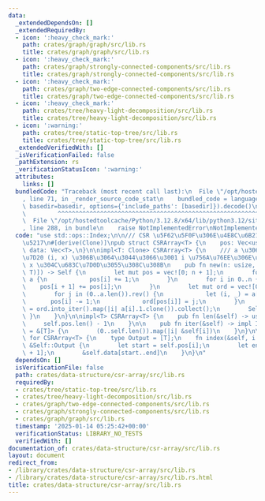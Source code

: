 ```yaml
---
data:
  _extendedDependsOn: []
  _extendedRequiredBy:
  - icon: ':heavy_check_mark:'
    path: crates/graph/graph/src/lib.rs
    title: crates/graph/graph/src/lib.rs
  - icon: ':heavy_check_mark:'
    path: crates/graph/strongly-connected-components/src/lib.rs
    title: crates/graph/strongly-connected-components/src/lib.rs
  - icon: ':heavy_check_mark:'
    path: crates/graph/two-edge-connected-components/src/lib.rs
    title: crates/graph/two-edge-connected-components/src/lib.rs
  - icon: ':heavy_check_mark:'
    path: crates/tree/heavy-light-decomposition/src/lib.rs
    title: crates/tree/heavy-light-decomposition/src/lib.rs
  - icon: ':warning:'
    path: crates/tree/static-top-tree/src/lib.rs
    title: crates/tree/static-top-tree/src/lib.rs
  _extendedVerifiedWith: []
  _isVerificationFailed: false
  _pathExtension: rs
  _verificationStatusIcon: ':warning:'
  attributes:
    links: []
  bundledCode: "Traceback (most recent call last):\n  File \"/opt/hostedtoolcache/Python/3.12.8/x64/lib/python3.12/site-packages/onlinejudge_verify/documentation/build.py\"\
    , line 71, in _render_source_code_stat\n    bundled_code = language.bundle(stat.path,\
    \ basedir=basedir, options={'include_paths': [basedir]}).decode()\n          \
    \         ^^^^^^^^^^^^^^^^^^^^^^^^^^^^^^^^^^^^^^^^^^^^^^^^^^^^^^^^^^^^^^^^^^^^^^^^^^^^^^^^^\n\
    \  File \"/opt/hostedtoolcache/Python/3.12.8/x64/lib/python3.12/site-packages/onlinejudge_verify/languages/rust.py\"\
    , line 288, in bundle\n    raise NotImplementedError\nNotImplementedError\n"
  code: "use std::ops::Index;\n\n/// CSR \u5F62\u5F0F\u306E\u4E8C\u6B21\u5143\u914D\
    \u5217\n#[derive(Clone)]\npub struct CSRArray<T> {\n    pos: Vec<usize>,\n   \
    \ data: Vec<T>,\n}\n\nimpl<T: Clone> CSRArray<T> {\n    /// a \u306E\u5404\u8981\
    \u7D20 (i, x) \u306B\u3064\u3044\u3066\u3001 i \u756A\u76EE\u306E\u914D\u5217\u306B\
    \ x \u304C\u683C\u7D0D\u3055\u308C\u308B\n    pub fn new(n: usize, a: &[(usize,\
    \ T)]) -> Self {\n        let mut pos = vec![0; n + 1];\n        for &(i, _) in\
    \ a {\n            pos[i] += 1;\n        }\n        for i in 0..n {\n        \
    \    pos[i + 1] += pos[i];\n        }\n        let mut ord = vec![0; a.len()];\n\
    \        for j in (0..a.len()).rev() {\n            let (i, _) = a[j];\n     \
    \       pos[i] -= 1;\n            ord[pos[i]] = j;\n        }\n        let data\
    \ = ord.into_iter().map(|i| a[i].1.clone()).collect();\n        Self { pos, data\
    \ }\n    }\n}\n\nimpl<T> CSRArray<T> {\n    pub fn len(&self) -> usize {\n   \
    \     self.pos.len() - 1\n    }\n\n    pub fn iter(&self) -> impl Iterator<Item\
    \ = &[T]> {\n        (0..self.len()).map(|i| &self[i])\n    }\n}\n\nimpl<T> Index<usize>\
    \ for CSRArray<T> {\n    type Output = [T];\n    fn index(&self, i: usize) ->\
    \ &Self::Output {\n        let start = self.pos[i];\n        let end = self.pos[i\
    \ + 1];\n        &self.data[start..end]\n    }\n}\n"
  dependsOn: []
  isVerificationFile: false
  path: crates/data-structure/csr-array/src/lib.rs
  requiredBy:
  - crates/tree/static-top-tree/src/lib.rs
  - crates/tree/heavy-light-decomposition/src/lib.rs
  - crates/graph/two-edge-connected-components/src/lib.rs
  - crates/graph/strongly-connected-components/src/lib.rs
  - crates/graph/graph/src/lib.rs
  timestamp: '2025-01-14 05:25:42+00:00'
  verificationStatus: LIBRARY_NO_TESTS
  verifiedWith: []
documentation_of: crates/data-structure/csr-array/src/lib.rs
layout: document
redirect_from:
- /library/crates/data-structure/csr-array/src/lib.rs
- /library/crates/data-structure/csr-array/src/lib.rs.html
title: crates/data-structure/csr-array/src/lib.rs
---
```

